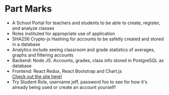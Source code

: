 # Part Marks

- A School Portal for teachers and students to be able to create, register, and analyze classes<br />
- Roles instituted for appropriate use of application<br />
- SHA256 Crypto-js Hashing for accounts to be safetly created and stored in a database<br />
- Analytics include seeing classroom and grade statistics of averages, graphs and filtering accounts<br />
- Backend: Node JS. Accounts, grades, class info stored in PostgreSQL as database<br />
- Frontend: React Redux, React Bootstrap and Chart.js<br />
  [Check out the site here!](https://https://partmarks.herokuapp.com/)<br />
- Try Student Role, username jeff, password foo to see for how it's already being used or create an account yourself!<br />
